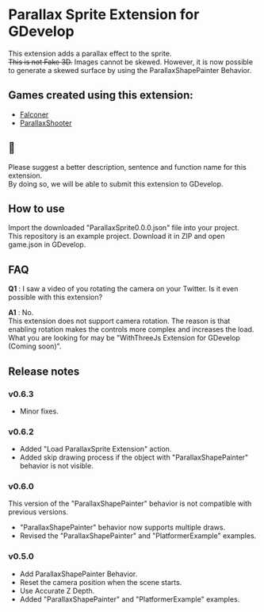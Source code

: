 # Parallax Sprite Extension for GDevelop
This extension adds a parallax effect to the sprite.  
~~This is not Fake 3D.~~ Images cannot be skewed. However, it is now possible to generate a skewed surface by using the ParallaxShapePainter Behavior.

## Games created using this extension:
- [Falconer](https://pandako.itch.io/falconer)
- [ParallaxShooter](https://pandako.itch.io/parallaxshooter)

## 🤝
Please suggest a better description, sentence and function name for this extension.  
By doing so, we will be able to submit this extension to GDevelop.

## How to use
Import the downloaded "ParallaxSprite0.0.0.json" file into your project.  
This repository is an example project. Download it in ZIP and open game.json in GDevelop.

## FAQ
**Q1** : I saw a video of you rotating the camera on your Twitter. Is it even possible with this extension?

**A1** : No.  
This extension does not support camera rotation. The reason is that enabling rotation makes the controls more complex and increases the load.  
What you are looking for may be "WithThreeJs Extension for GDevelop (Coming soon)".

## Release notes
### v0.6.3
- Minor fixes.

### v0.6.2
- Added "Load ParallaxSprite Extension" action.
- Added skip drawing process if the object with "ParallaxShapePainter" behavior is not visible.

### v0.6.0
This version of the "ParallaxShapePainter" behavior is not compatible with previous versions.
- "ParallaxShapePainter" behavior now supports multiple draws.
- Revised the "ParallaxShapePainter" and "PlatformerExample" examples.

### v0.5.0
- Add ParallaxShapePainter Behavior.
- Reset the camera position when the scene starts.
- Use Accurate Z Depth.
- Added "ParallaxShapePainter" and "PlatformerExample" examples.